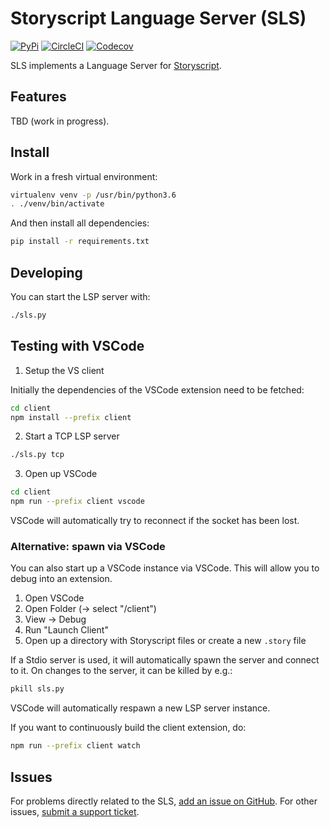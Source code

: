 Storyscript Language Server (SLS)
=================================

[![PyPi](https://img.shields.io/pypi/v/sls.svg?maxAge=600&style=for-the-badge)](https://pypi.python.org/pypi/sls)
[![CircleCI](https://img.shields.io/circleci/project/github/storyscript/sls/master.svg?style=for-the-badge)](https://circleci.com/gh/storyscript/sls)
[![Codecov](https://img.shields.io/codecov/c/github/storyscript/sls.svg?style=for-the-badge)](https://codecov.io/github/storyscript/sls)

SLS implements a Language Server for [Storyscript](https://github.com/storyscript/storyscript).

Features
--------

TBD (work in progress).

Install
-------

Work in a fresh virtual environment:

```sh
virtualenv venv -p /usr/bin/python3.6
. ./venv/bin/activate
```

And then install all dependencies:

```sh
pip install -r requirements.txt
```

Developing
----------

You can start the LSP server with:

```sh
./sls.py
```

Testing with VSCode
-------------------

1) Setup the VS client

Initially the dependencies of the VSCode extension need to be fetched:

```sh
cd client
npm install --prefix client
```

2) Start a TCP LSP server

```sh
./sls.py tcp
```

3) Open up VSCode

```sh
cd client
npm run --prefix client vscode
```

VSCode will automatically try to reconnect if the socket has been lost.

### Alternative: spawn via VSCode

You can also start up a VSCode instance via VSCode. This will allow you to debug into an extension.

1) Open VSCode
2) Open Folder (-> select "<this-dir>/client")
3) View -> Debug
4) Run "Launch Client"
5) Open up a directory with Storyscript files or create a new `.story` file

If a Stdio server is used, it will automatically spawn the server and connect to it.
On changes to the server, it can be killed by e.g.:

```sh
pkill sls.py
```

VSCode will automatically respawn a new LSP server instance.

If you want to continuously build the client extension, do:

```sh
npm run --prefix client watch
```

Issues
------

For problems directly related to the SLS, [add an issue on GitHub](https://github.com/storyscript/sls/issues/new).
For other issues, [submit a support ticket](mailto:support@storyscript.io).
